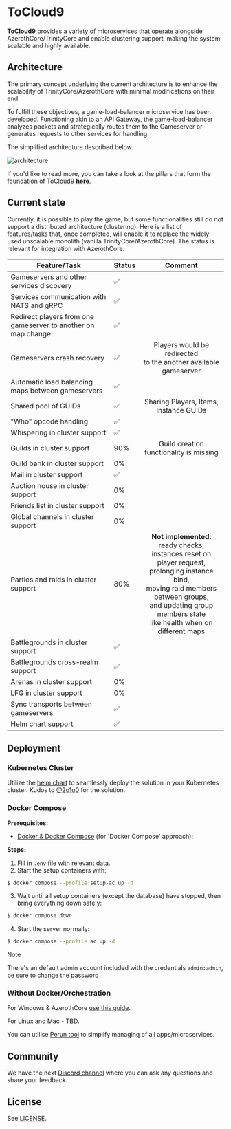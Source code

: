 # ToCloud9

**ToCloud9** provides a variety of microservices that operate alongside AzerothCore/TrinityCore and enable clustering support, making the system scalable and highly available.

## Architecture
The primary concept underlying the current architecture is to enhance the scalability of TrinityCore/AzerothCore with minimal modifications on their end.

To fulfill these objectives, a game-load-balancer microservice has been developed.
Functioning akin to an API Gateway, the game-load-balancer analyzes packets and strategically routes them to the Gameserver or generates requests to other services for handling.

The simplified architecture described below.

![](.github/images/tc9.svg "architecture")

If you'd like to read more, you can take a look at the pillars that form the foundation of ToCloud9 **[here](https://github.com/azerothcore/azerothcore-wotlk/discussions/16748)**.

## Current state
Currently, it is possible to play the game, but some functionalities still do not support a distributed architecture (clustering). Here is a list of features/tasks that, once completed, will enable it to replace the widely used unscalable monolith (vanilla TrinityCore/AzerothCore). The status is relevant for integration with AzerothCore.

| Feature/Task 	                                                | Status	 |                                                                                                            Comment 	                                                                                                             |
|---------------------------------------------------------------|---------|:--------------------------------------------------------------------------------------------------------------------------------------------------------------------------------------------------------------------------------:|
| Gameservers and other services discovery                      | ✅       |                                                                                                                	                                                                                                                 |
| Services communication with NATS and gRPC                     | ✅	      |                                                                                                                	                                                                                                                 |
| Redirect players from one gameserver to another on map change | ✅	      |                                                                                                                	                                                                                                                 |
| Gameservers crash recovery                                    | ✅	      |                                                                              Players would be redirected <br/>to the another available gameserver	                                                                               |
| Automatic load balancing maps between gameservers             | ✅	      |                                                                                                                	                                                                                                                 |
| Shared pool of GUIDs                                          | ✅	      |                                                                                             Sharing Players, Items, Instance GUIDs	                                                                                              |
| "Who" opcode handling                                         | ✅	      |                                                                                                                	                                                                                                                 |
| Whispering in cluster support                                 | ✅	      |                                                                                                                	                                                                                                                 |
| Guilds in cluster support                                     | 90%	    |                                                                              Guild creation functionality is missing                              	                                                                              |
| Guild bank in cluster support                                 | 0%	     |                                                                                                                	                                                                                                                 |
| Mail in cluster support                                       | ✅	      |                                                                                                                	                                                                                                                 |
| Auction house in cluster support                              | 0%	     |                                                                                                                	                                                                                                                 |
| Friends list in cluster support                               | 0%	     |                                                                                                                	                                                                                                                 |
| Global channels in cluster support                            | 0%	     |                                                                                                                	                                                                                                                 |
| Parties and raids in cluster support                          | 80%	    | **Not implemented:** <br/>ready checks, instances reset on player request, <br/>prolonging instance bind, <br/>moving raid members between groups, <br/>and updating group members state <br/>like health when on different maps |
| Battlegrounds in cluster support                              | ✅	      |                                                                                                                	                                                                                                                 |
| Battlegrounds cross-realm support                             | ✅	      |                                                                                                                	                                                                                                                 |
| Arenas in cluster support                                     | 0%	     |                                                                                                                	                                                                                                                 |
| LFG in cluster support                                        | 0%	     |                                                                                                                	                                                                                                                 |
| Sync transports between gameservers                           | ✅	      |                                                                                                                	                                                                                                                 |
| Helm chart support                                            | ✅	      |                                                                                                                	                                                                                                                 |

## Deployment

### Kubernetes Cluster

Utilize the [helm chart](chart/) to seamlessly deploy the solution in your Kubernetes cluster. Kudos to [@2o1o0](https://github.com/2o1o0) for the solution.

### Docker Compose

__Prerequisites:__
* [Docker & Docker Compose](https://www.docker.com/products/docker-desktop) (for 'Docker Compose' approach);

__Steps:__
1. Fill in `.env` file with relevant data.
2. Start the setup containers with:

```bash
$ docker compose --profile setup-ac up -d
```
3. Wait until all setup containers (except the database) have stopped, then bring everything down safely:

```bash
$ docker compose down
```
4. Start the server normally:

```bash
$ docker compose --profile ac up -d
```

> [!NOTE]
> There's an default admin account included with the credentials `admin:admin`, be sure to change the password

### Without Docker/Orchestration

For Windows & AzerothCore [use this guide](doc/RunNonDockerWinWSLAzerothCore.md).

For Linux and Mac - TBD.

You can utilise [Perun tool](https://github.com/walkline/ToCloud9/tree/master/apps/perun) to simplify managing of all apps/microservices.  

## Community

We have the next [Discord channel](https://discord.gg/QxfBD9uGbN) where you can ask any questions and share your feedback.

## License

See [LICENSE](LICENSE).